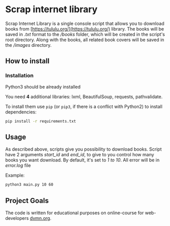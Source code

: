 # Scrap internet library
Scrap Internet Library is a single console script that allows you to download books from [https://tululu.org/](https://tululu.org/) library. The books will be saved in *.txt* format to the */books* folder, which will be created in the script's root directory. Along with the books, all related book covers will be saved in the */images* directory.

## How to install

### Installation
Python3 should be already installed

You need **4** additional libraries: lxml, BeautifulSoup, requests, pathvalidate.

To install them use `pip` (or `pip3`, if there is a conflict with Python2) to install dependencies:

```bash
pip install -r requirements.txt
```

## Usage
As described above, scripts give you possibility to download books.
Script have 2 arguments *start_id* and *end_id*, to give to you control how many books you want download. By default, it's set to *1 to 10*.
All error will be in *error.log* file

Example:
```bash
python3 main.py 10 60
```

## Project Goals

The code is written for educational purposes on online-course for web-developers [dvmn.org](https://dvmn.org/).